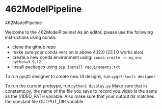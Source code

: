 # 462ModelPipeline
462ModelPipeline

Welcome to the 462ModelPipeline! As an editor, please use the following instructions using conda:

- clone the github repo
- make sure your conda version is above 4.12.0 (23.1.0 works also)
- create a new conda environment using: ```conda create -n my_env python=3.9.12 ```
- install packages using ```pip install requirements.txt```


To run pyqt5 designer to create new UI designs, run ```pyqt5-tools designer```


To run the current protoype, run ```python3 display.py```
Make sure that in constants.py, the name of the file you save to record you video is the same as the VIDEO_PATH variable. 
Also make sure that your output dir matches the constant file OUTPUT_DIR variable

